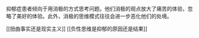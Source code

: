 抑郁症患者倾向于用消极的方式思考问题。他们消极的观点放大了痛苦的体验，忽略了美好的体验。此外，消极的思维模式往往会进一步恶化他们的处境。

[[扭曲事实还是现实主义]]
[[负性思维是抑郁的原因还是结果]]